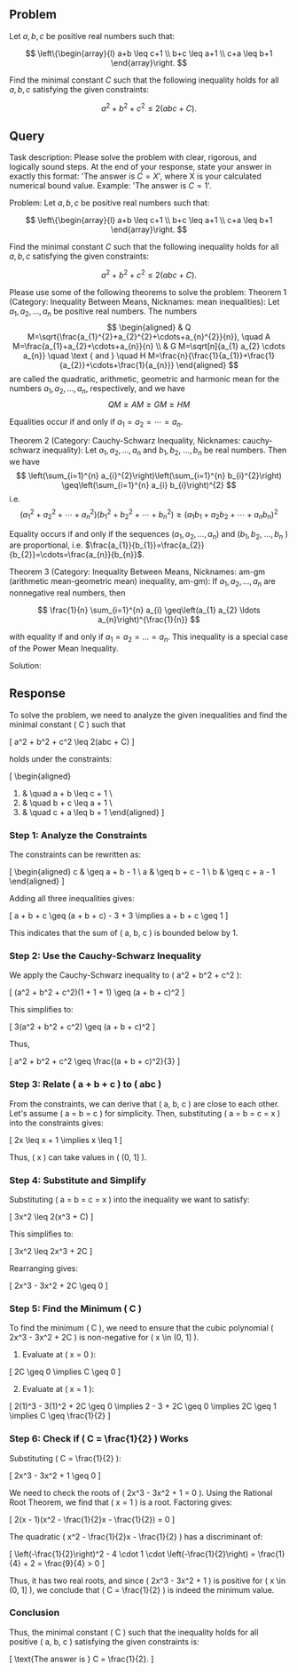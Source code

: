 ## Problem

Let $a, b, c$ be positive real numbers such that:

$$
\left\{\begin{array}{l}
a+b \leq c+1 \\
b+c \leq a+1 \\
c+a \leq b+1
\end{array}\right.
$$

Find the minimal constant $C$ such that the following inequality holds for all $a, b, c$ satisfying the given constraints:

$$
a^2+b^2+c^2 \leq 2 (a b c + C).
$$

## Query

Task description: Please solve the problem with clear, rigorous, and logically sound steps. At the end of your response, state your answer in exactly this format: 'The answer is $C=X$', where X is your calculated numerical bound value. Example: 'The answer is $C=1$'.

Problem: Let $a, b, c$ be positive real numbers such that:

$$
\left\{\begin{array}{l}
a+b \leq c+1 \\
b+c \leq a+1 \\
c+a \leq b+1
\end{array}\right.
$$

Find the minimal constant $C$ such that the following inequality holds for all $a, b, c$ satisfying the given constraints:

$$
a^2+b^2+c^2 \leq 2 (a b c + C).
$$

Please use some of the following theorems to solve the problem:
Theorem 1 (Category: Inequality Between Means, Nicknames: mean inequalities): Let $a_{1}, a_{2}, \ldots, a_{n}$ be positive real numbers. The numbers
$$
\begin{aligned}
& Q M=\sqrt{\frac{a_{1}^{2}+a_{2}^{2}+\cdots+a_{n}^{2}}{n}}, \quad A M=\frac{a_{1}+a_{2}+\cdots+a_{n}}{n} \\
& G M=\sqrt[n]{a_{1} a_{2} \cdots a_{n}} \quad \text { and } \quad H M=\frac{n}{\frac{1}{a_{1}}+\frac{1}{a_{2}}+\cdots+\frac{1}{a_{n}}}
\end{aligned}
$$
are called the quadratic, arithmetic, geometric and harmonic mean for the numbers $a_{1}, a_{2}, \ldots, a_{n}$, respectively, and we have
$$
Q M \geq A M \geq G M \geq H M
$$

Equalities occur if and only if $a_{1}=a_{2}=\cdots=a_{n}$.

Theorem 2 (Category: Cauchy-Schwarz Inequality, Nicknames: cauchy-schwarz inequality): Let $a_{1}, a_{2}, \ldots, a_{n}$ and $b_{1}, b_{2}$, $\ldots, b_{n}$ be real numbers. Then we have
$$
\left(\sum_{i=1}^{n} a_{i}^{2}\right)\left(\sum_{i=1}^{n} b_{i}^{2}\right) \geq\left(\sum_{i=1}^{n} a_{i} b_{i}\right)^{2}
$$
i.e.
$$
\left(a_{1}^{2}+a_{2}^{2}+\cdots+a_{n}^{2}\right)\left(b_{1}^{2}+b_{2}^{2}+\cdots+b_{n}^{2}\right) \geq\left(a_{1} b_{1}+a_{2} b_{2}+\cdots+a_{n} b_{n}\right)^{2}
$$

Equality occurs if and only if the sequences $\left(a_{1}, a_{2}, \ldots, a_{n}\right)$ and $\left(b_{1}, b_{2}\right.$, $\ldots, b_{n}$ ) are proportional, i.e. $\frac{a_{1}}{b_{1}}=\frac{a_{2}}{b_{2}}=\cdots=\frac{a_{n}}{b_{n}}$.

Theorem 3 (Category: Inequality Between Means, Nicknames: am-gm (arithmetic mean-geometric mean) inequality, am-gm): If $a_{1}, a_{2}, \ldots, a_{n}$ are nonnegative real numbers, then

$$
\frac{1}{n} \sum_{i=1}^{n} a_{i} \geq\left(a_{1} a_{2} \ldots a_{n}\right)^{\frac{1}{n}}
$$

with equality if and only if $a_{1}=a_{2}=\ldots=a_{n}$. This inequality is a special case of the Power Mean Inequality.

Solution:

## Response

To solve the problem, we need to analyze the given inequalities and find the minimal constant \( C \) such that 

\[
a^2 + b^2 + c^2 \leq 2(abc + C)
\]

holds under the constraints:

\[
\begin{aligned}
1. & \quad a + b \leq c + 1 \\
2. & \quad b + c \leq a + 1 \\
3. & \quad c + a \leq b + 1
\end{aligned}
\]

### Step 1: Analyze the Constraints

The constraints can be rewritten as:

\[
\begin{aligned}
c & \geq a + b - 1 \\
a & \geq b + c - 1 \\
b & \geq c + a - 1
\end{aligned}
\]

Adding all three inequalities gives:

\[
a + b + c \geq (a + b + c) - 3 + 3 \implies a + b + c \geq 1
\]

This indicates that the sum of \( a, b, c \) is bounded below by 1.

### Step 2: Use the Cauchy-Schwarz Inequality

We apply the Cauchy-Schwarz inequality to \( a^2 + b^2 + c^2 \):

\[
(a^2 + b^2 + c^2)(1 + 1 + 1) \geq (a + b + c)^2
\]

This simplifies to:

\[
3(a^2 + b^2 + c^2) \geq (a + b + c)^2
\]

Thus,

\[
a^2 + b^2 + c^2 \geq \frac{(a + b + c)^2}{3}
\]

### Step 3: Relate \( a + b + c \) to \( abc \)

From the constraints, we can derive that \( a, b, c \) are close to each other. Let's assume \( a = b = c \) for simplicity. Then, substituting \( a = b = c = x \) into the constraints gives:

\[
2x \leq x + 1 \implies x \leq 1
\]

Thus, \( x \) can take values in \( (0, 1] \).

### Step 4: Substitute and Simplify

Substituting \( a = b = c = x \) into the inequality we want to satisfy:

\[
3x^2 \leq 2(x^3 + C)
\]

This simplifies to:

\[
3x^2 \leq 2x^3 + 2C
\]

Rearranging gives:

\[
2x^3 - 3x^2 + 2C \geq 0
\]

### Step 5: Find the Minimum \( C \)

To find the minimum \( C \), we need to ensure that the cubic polynomial \( 2x^3 - 3x^2 + 2C \) is non-negative for \( x \in (0, 1] \).

1. Evaluate at \( x = 0 \):

\[
2C \geq 0 \implies C \geq 0
\]

2. Evaluate at \( x = 1 \):

\[
2(1)^3 - 3(1)^2 + 2C \geq 0 \implies 2 - 3 + 2C \geq 0 \implies 2C \geq 1 \implies C \geq \frac{1}{2}
\]

### Step 6: Check if \( C = \frac{1}{2} \) Works

Substituting \( C = \frac{1}{2} \):

\[
2x^3 - 3x^2 + 1 \geq 0
\]

We need to check the roots of \( 2x^3 - 3x^2 + 1 = 0 \). Using the Rational Root Theorem, we find that \( x = 1 \) is a root. Factoring gives:

\[
2(x - 1)(x^2 - \frac{1}{2}x - \frac{1}{2}) = 0
\]

The quadratic \( x^2 - \frac{1}{2}x - \frac{1}{2} \) has a discriminant of:

\[
\left(-\frac{1}{2}\right)^2 - 4 \cdot 1 \cdot \left(-\frac{1}{2}\right) = \frac{1}{4} + 2 = \frac{9}{4} > 0
\]

Thus, it has two real roots, and since \( 2x^3 - 3x^2 + 1 \) is positive for \( x \in (0, 1] \), we conclude that \( C = \frac{1}{2} \) is indeed the minimum value.

### Conclusion

Thus, the minimal constant \( C \) such that the inequality holds for all positive \( a, b, c \) satisfying the given constraints is:

\[
\text{The answer is } C = \frac{1}{2}.
\]